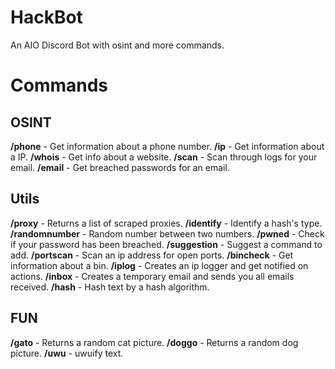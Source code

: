 # HackBot
An AIO Discord Bot with osint and more commands.

# Commands
## OSINT
**/phone** - Get information about a phone number.
**/ip** - Get information about a IP.
**/whois** - Get info about a website.
**/scan** - Scan through logs for your email.
**/email** - Get breached passwords for an email.
## Utils
**/proxy** - Returns a list of scraped proxies.
**/identify** - Identify a hash's type.
**/randomnumber** - Random number between two numbers.
**/pwned** - Check if your password has been breached.
**/suggestion** - Suggest a command to add.
**/portscan** - Scan an ip address for open ports.
**/bincheck** - Get information about a bin.
**/iplog** - Creates an ip logger and get notified on actions.
**/inbox** - Creates a temporary email and sends you all emails received.
**/hash** - Hash text by a hash algorithm.
## FUN
**/gato** - Returns a random cat picture.
**/doggo** - Returns a random dog picture.
**/uwu** - uwuify text.
